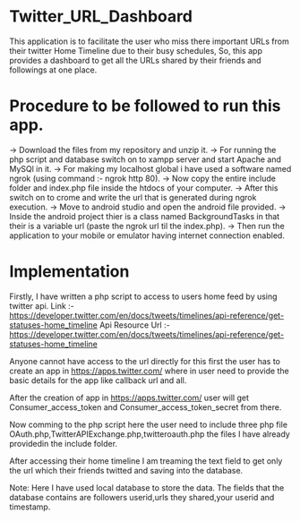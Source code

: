 # Twitter_URL_Dashboard

This application is to facilitate the user who miss 
there important URLs from their twitter Home Timeline due to their 
busy schedules,
So, this app provides a dashboard to get all the 
URLs shared by their friends and followings at one place.


# Procedure to be followed to run this app.

-> Download the files from my repository and unzip it.
-> For running the php script and database switch on to xampp server and start Apache and MySQl in it.
-> For making my localhost global i have used a software named ngrok (using command :-  ngrok http 80).
-> Now copy the entire include folder and index.php file inside the htdocs of your computer.
-> After this switch on to crome and write the url that is generated during ngrok execution.
-> Move to android studio and open the android file provided. 
-> Inside the android project thier is a class named BackgroundTasks in that their is a variable url (paste the ngrok url til the index.php).
-> Then run the application to your mobile or emulator having internet connection enabled.




# Implementation

Firstly, I have written a php script to access to users home feed by using 
twitter api.
Link :- https://developer.twitter.com/en/docs/tweets/timelines/api-reference/get-statuses-home_timeline
Api Resource Url :- https://developer.twitter.com/en/docs/tweets/timelines/api-reference/get-statuses-home_timeline

Anyone cannot have access to the url directly for this first the user has to create an app in https://apps.twitter.com/ where in
user need to provide the basic details for the app like callback url and all.

After the creation of app in https://apps.twitter.com/ user will get Consumer_access_token and Consumer_access_token_secret from there.

Now comming to the php script here the user need to include three php file OAuth.php,TwitterAPIExchange.php,twitteroauth.php the files 
I have already providedin the include folder.

After accessing their home timeline I am treaming the text field to get only the url which their friends twitted and saving into the database.

Note: Here I have used local database to store the data. The fields that the database contains are followers userid,urls they shared,your userid and timestamp.



